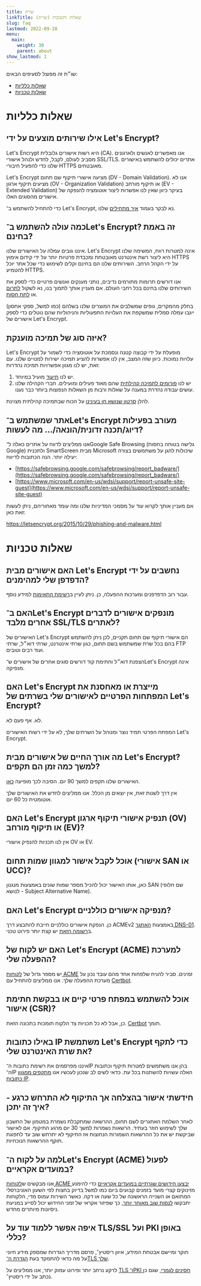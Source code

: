 ```yaml
---
title: שו״ת
linkTitle: שאלות ותשובות (שו״ת)
slug: faq
lastmod: 2022-09-28
menu:
  main:
    weight: 30
    parent: about
show_lastmod: 1
---
```


שו״ת זה מפוצל לסעיפים הבאים:

- [שאלות כלליות](#general)
- [שאלות טכניות](#technical)

# <a id="general">שאלות כלליות</a>

## אילו שירותים מוצעים על ידי Let's Encrypt?

Let's Encrypt היא רשות אישורים גלובלית (CA). אנו מאפשרים לאנשים ולארגונים מסביב לעולם, לקבל, לחדש ולנהל אישורי SSL/TLS. אתרים יכולים להשתמש באישורים שלנו כדי להפעיל חיבורי HTTPS מאובטחים.

Let's Encrypt מציעה אישורי תיקוף שם תחום (DV - Domain Validation). אנו לא מציעים תיקוף ארגון (OV - Organization Validation) או תיקוף מורחב (EV - Extended Validation) בעיקר כיוון שאין לנו אפשרות ליצור אוטומציה להנפקה של אישורים מהסוגים האלו.

כדי להתחיל להשתמש ב־ Let's Encrypt, נא לבקר בעמוד [איך מתחילים](/getting-started) שלנו.

## כמה עולה להשתמש ב־Let's Encrypt? זה באמת בחינם?

איננו גובים עמלה על האישורים שלנו. Let's Encrypt אינה למטרות רווח, המשימה שלנו היא ליצור רשת אינטרנט מאובטחת ומכבדת פרטיות יותר על ידי קידום אימוץ HTTPS על ידי הקהל הרחב. השירותים שלנו הם בחינם וקלים לשימוש כדי שכל אתר יוכל להטמיע HTTPS.

אנו דורשים תרומות מתורמים נדיבים, נותני מענקים ואנשים פרטיים כדי לספק את השירותים שלנו בחינם בכל רחבי העולם. אם מעניין אותך לתמוך בנו, נא לשקול [לתרום](/donate) או [לתת חסות](https://www.abetterinternet.org/sponsor).

בחלק מהמקרים, גופים שמשלבים את המוצרים שלנו בשלהם (כמו למשל, ספקי אחסון) ייגבו עמלה סמלית שמשקפת את העלויות התפעוליות והניהוליות שהם נוטלים כדי לספק אישורים של Let's Encrypt.

## איזה סוג של תמיכה מוענקת?

Let's Encrypt מופעלת על ידי קבוצה קטנה ונסמכת על אוטומציה כדי לשמור על עלויות נמוכות. כיוון שזה המצב, אין לנו אפשרות להציע תמיכה ישירות למנויים שלנו. עם זאת, יש לנו מגוון אפשרויות תמיכה נהדרות:

1. יש לנו [תיעוד](/docs) מועיל במיוחד.
2. יש לנו [פורומים לתמיכה קהילתית](https://community.letsencrypt.org/) שהם מאוד פעילים ומועילים. חברי הקהילה שלנו עושים עבודה נהדרת במענה על שאלות ורבות מן השאלות הנפוצות ביותר כבר נענו.

להלן [סרטון שנושא חן בעינינו](https://www.youtube.com/watch?v=Xe1TZaElTAs) על הכוח שבתמיכה קהילתית מצוינת.

## אתר שמשתמש ב־Let's Encrypt מעורב בפעילות דיוג/תכנה זדונית/הונאה/… מה לעשות?

אנו ממליצים לדווח על אתרים כאלה ל־Google Safe Browsing (גלישה בטוחה בחסות Google) ולתכנית SmartScreen מבית Microsoft שיכולות להגן על משתמשים בצורה יעילה יותר. הנה הכתובות לדיווח:

- [https://safebrowsing.google.com/safebrowsing/report_badware/](https://safebrowsing.google.com/safebrowsing/report_badware/)
- [https://www.microsoft.com/en-us/wdsi/support/report-unsafe-site-guest](https://www.microsoft.com/en-us/wdsi/support/report-unsafe-site-guest)

אם מעניין אותך לקרוא עוד על מסמכי המדיניות שלנו ומה עומד מאחוריהם, ניתן לעשות זאת כאן:

https://letsencrypt.org/2015/10/29/phishing-and-malware.html

# <a id="technical">שאלות טכניות</a>

## האם אישורים מבית Let's Encrypt נחשבים על ידי הדפדפן שלי למהימנים?

עבור רוב הדפדפנים ומערכות ההפעלה, כן. ניתן לעיין ב[רשימת התאימות](/docs/cert-compat) למידע נוסף.

## האם ב־Let's Encrypt מונפקים אישורים לדברים אחרים מלבד SSL/TLS לאתרים?

האישורים של Let's Encrypt הם אישורי תיקוף שם תחום תקניים, לכן ניתן להשתמש בהם בכל שרת שמשתמש בשם תחום, כגון שרתי אינטרנט, שרתי דוא״ל, שרתי FTP ועוד רבים וטובים.

הצפנת דוא״ל וחתימת קוד דורשים סוגים אחרים של אישורים ש־Let's Encrypt אינה מנפיקה.

## האם Let's Encrypt מייצרת או מאחסנת את המפתחות הפרטיים לאישורים שלי בשרתים של Let's Encrypt?

לא. אף פעם לא.

המפתח הפרטי תמיד נוצר ומנוהל על השרתים שלך, לא על ידי רשות האישורים Let's Encrypt.

## מה אורך החיים של אישורים מבית Let's Encrypt? למשך כמה זמן הם תקפים?

האישורים שלנו תקפים למשך 90 יום. הסיבה לכך מופיעה [כאן](/2015/11/09/why-90-days.html).

אין דרך לשנות זאת, אין יוצאים מן הכלל. אנו ממליצים לחדש את האישורים שלך אוטומטית כל 60 יום.

## האם Let's Encrypt תנפיק אישורי תיקוף ארגון (OV) או תיקוף מורחב (EV)?

אין לנו תכניות להנפיק אישורי OV או EV.

## אוכל לקבל אישור למגוון שמות תחום (אישורי SAN או UCC)?

כאן, אותו האישור יכול להכיל מספר שמות שונים באמצעות מנגנון SAN (שם חלופי לנושא - Subject Alternative Name).

## האם Let's Encrypt מנפיקה אישורים כוללניים?

כן. הנפקת אישורים כוללניים חייבת להתבצע דרך ACMEv2 באמצעות [האתגר DNS-01](/docs/challenge-types/#dns-01-challenge). ב[רשומה הזאת](https://community.letsencrypt.org/t/acme-v2-production-environment-wildcards/55578) יש קצת יותר פירוט טכני.

## האם יש לקוח של Let's Encrypt‏ (ACME) למערכת ההפעלה שלי?

יש מספר גדול של [לקוחות ACME](/docs/client-options) זמינים. סביר להניח שלפחות אחד מהם עובד נכון על מערכת ההפעלה שלך. אנו ממליצים להתחיל עם [Certbot](https://certbot.eff.org/).

## אוכל להשתמש במפתח פרטי קיים או בבקשת חתימת אישור (CSR)?

כן, אבל לא כל תכניות צד הלקוח תומכות בתכונה הזאת. [Certbot](https://certbot.eff.org/) תומך.

## באילו כתובות IP משתמשת Let's Encrypt כדי לתקף את שרת האינטרנט שלי?

איננו מפרסמים את רשימת כתובות ה־IP בהן אנו משתמשים למטרות תיקוף וכתובות ה־IP האלה עשויות להשתנות בכל עת. כדאי לשים לב שנכון לעכשיו אנו [מתקפים ממגוון כתובות IP](https://letsencrypt.org/2020/02/19/multi-perspective-validation.html).

## חידשתי אישור בהצלחה אך התיקוף לא התרחש כרגע - איך זה יתכן?

לאחר השלמת האתגרים לשם תחום, ההרשאה שמתקבלת נשמרת במטמון של החשבון שלך לשימוש חוזר בעתיד. הרשאות נשמרות למשך 30 יום מרגע התיקוף. אם לאישור שביקשת יש את כל ההרשאות השמורות הנחוצות אז התיקוף לא יתרחש שוב עד לתפוגת תוקף ההרשאות הנוכחיות.

## למה על לקוח ה־Let's Encrypt‏ (ACME) לפעול במועדים אקראיים?

אנו מבקשים ש[לקוחות ACME יבצעו חידושים שגרתיים במועדים אקראיים](https://letsencrypt.org/docs/integration-guide/#when-to-renew) כדי להימנע מזינוקים קצרי מועד בזמנים קבועים ביום כמו למשל בדיוק בחצות לפי השעון האוניברסלי המתואם או השנייה הראשונה של כל שעה או דקה. כאשר השירות עמוס מדי, הלקוחות יתבקשו [לנסות שוב מאוחר יותר](https://developer.mozilla.org/en-US/docs/Web/HTTP/Status/503), כך שפיזור אקראי של זמני החידוש יכול לסייע במניעת ניסיונות מיותרים מחדש.

## איפה אפשר ללמוד עוד על TLS/SSL ועל PKI באופן כללי?

חוקר ומיישם אבטחת המידע, איוון ריסטיץ׳, פרסם מדריך הגדרות שמספק מידע חיוני על מה כדאי להתמקד בעת <a href="https://www.feistyduck.com/library/bulletproof-tls-guide/online/" target="_blank" rel="noopener noreferer">הגדרת ה־TLS שלך</a>.

לרקע נרחב יותר ופירוט עמוק יותר, אנו ממליצים על <a href="https://www.feistyduck.com/books/bulletproof-tls-and-pki/" target="_blank" rel="noopener noreferer">TLS ו־PKI חסינים לגמרי</a>, שגם כן נכתב על ידי ריסטיץ׳.

